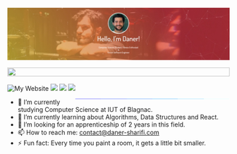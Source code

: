 ![Header](./github-header-image.png)

<img src="https://i.imgur.com/dBaSKWF.gif" height="20" width="100%">

![My Website](https://daner-sharifi.com) [<img src="https://img.shields.io/badge/linkedin-%230077B5.svg?&style=for-the-badge&logo=linkedin&logoColor=white" />](https://www.linkedin.com/in/daner-sharifi-309437271/) [<img src = "https://img.shields.io/badge/instagram-%23E4405F.svg?&style=for-the-badge&logo=instagram&logoColor=white">](https://www.instagram.com/daner.sharifi/) [<img src="https://img.shields.io/badge/gmail-%23EE0000.svg?&style=for-the-badge&logo=gmail&logoColor=white">](mailto:contact@daner-sharifi.com) 

<p>
<img align="right" alt="GIF" src="./borderseperator.gif" width="350"/>


- 🔭 I’m currently studying Computer Science at IUT of Blagnac.
- 🌱 I’m currently learning about Algorithms, Data Structures and React. 
- 🤔 I’m looking for an apprenticeship of 2 years in this field.
- 📫 How to reach me: contact@daner-sharifi.com
- ⚡ Fun fact: Every time you paint a room, it gets a little bit smaller.

<br/>
<br/>
</p>
